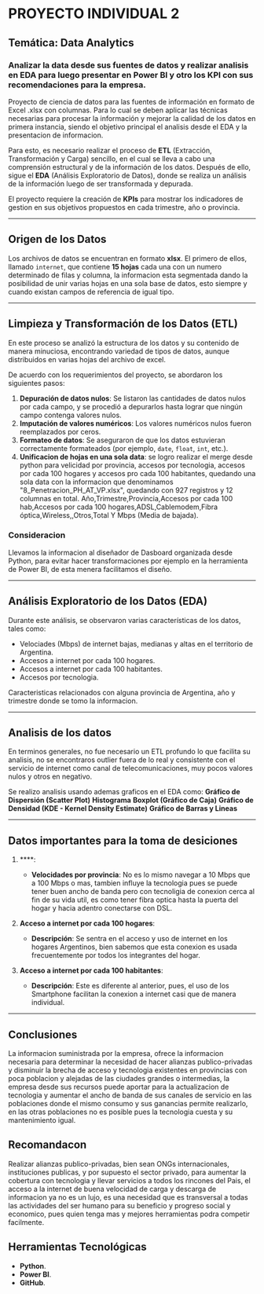# PROYECTO INDIVIDUAL 2

## Temática: Data Analytics


### Analizar la data desde sus fuentes de datos y realizar analisis en EDA para luego presentar en Power BI y otro los KPI con sus recomendaciones para la empresa.

Proyecto de ciencia de datos para las fuentes de información en formato de Excel .xlsx con columnas. Para lo cual se deben aplicar las técnicas necesarias para procesar la información y mejorar la calidad de los datos en primera instancia, siendo el objetivo principal el analisis desde el EDA y la presentacion de informacion. 

Para esto, es necesario realizar el proceso de **ETL** (Extracción, Transformación y Carga) sencillo, en el cual se lleva a cabo una comprensión estructural y de la información de los datos. Después de ello, sigue el **EDA** (Análisis Exploratorio de Datos), donde se realiza un análisis de la información luego de ser transformada y depurada.

El proyecto requiere la creación de **KPIs** para mostrar los indicadores de gestion en sus objetivos propuestos en cada trimestre, año o provincia.

---

## Origen de los Datos

Los archivos de datos se encuentran en formato **xlsx**. El primero de ellos, llamado `internet`, que contiene **15 hojas** cada una con un numero determinado de filas y columna, la informacion esta segmentada dando la posibilidad de unir varias hojas en una sola base de datos, esto siempre y cuando existan campos de referencia de igual tipo.

---

## Limpieza y Transformación de los Datos (ETL)

En este proceso se analizó la estructura de los datos y su contenido de manera minuciosa, encontrando variedad de tipos de datos, aunque distribuidos en varias hojas del archivo de excel.

De acuerdo con los requerimientos del proyecto, se abordaron los siguientes pasos:

1. **Depuración de datos nulos**: Se listaron las cantidades de datos nulos por cada campo, y se procedió a depurarlos hasta lograr que ningún campo contenga valores nulos.
2. **Imputación de valores numéricos**: Los valores numéricos nulos fueron reemplazados por ceros.
3. **Formateo de datos**: Se aseguraron de que los datos estuvieran correctamente formateados (por ejemplo, `date`, `float`, `int`, etc.).
4. **Unificacion de hojas en una sola data**: se logro realizar el merge desde python para velicidad por provincia, accesos por tecnologia, accesos por cada 100 hogares y accesos pro cada 100 habitantes, quedando una sola data con la informacion que denominamos "8_Penetracion_PH_AT_VP.xlsx", quedando con 927 registros y 12 columnas en total. 
Año,Trimestre,Provincia,Accesos por cada 100 hab,Accesos por cada 100 hogares,ADSL,Cablemodem,Fibra óptica,Wireless,,Otros,Total Y	Mbps (Media de bajada).


### Consideracion 

Llevamos la informacion al diseñador de Dasboard organizada desde Python, para evitar hacer transformaciones por ejemplo en la herramienta de Power BI, de esta menera facilitamos el diseño.

---

## Análisis Exploratorio de los Datos (EDA)

Durante este análisis, se observaron varias características de los datos, tales como:

- Velociades (Mbps) de internet bajas, medianas y altas en el territorio de Argentina.
- Accesos a internet por cada 100 hogares.
- Accesos a internet por cada 100 habitantes.
- Accesos por tecnologia.

Caracteristicas relacionados con alguna provincia de Argentina, año y trimestre donde se tomo la informacion.

---

## Analisis de los datos

En terminos generales, no fue necesario un ETL profundo lo que facilita su analisis, no se encontraros outlier fuera de lo real y consistente con el servicio de internet como canal de telecomunicaciones, muy pocos valores nulos y otros en negativo.

Se realizo analisis usando ademas graficos en el EDA como:
**Gráfico de Dispersión (Scatter Plot)**
**Histograma**
**Boxplot (Gráfico de Caja)**
**Gráfico de Densidad (KDE - Kernel Density Estimate)**
**Gráfico de Barras y Lineas**

---

## Datos importantes para la toma de desiciones


1. ****:
   - **Velocidades por provincia**: No es lo mismo navegar a 10 Mbps que a 100 Mbps o mas, tambien influye la tecnologia pues se puede tener buen ancho de banda pero con tecnoligia de conexion cerca al fin de su vida util, es como tener fibra optica hasta la puerta del hogar y hacia adentro conectarse con DSL.

2. **Acceso a internet por cada 100 hogares**:
   - **Descripción**: Se sentra en el acceso y uso de internet en los hogares Argentinos, bien sabemos que esta conexion es usada frecuentemente por todos los integrantes del hogar.

3. **Acceso a internet por cada 100 habitantes**:
   - **Descripción**: Este es diferente al anterior, pues, el uso de los Smartphone facilitan la conexion a internet casi que de manera individual.
   
---

## Conclusiones

La informacion suministrada por la empresa, ofrece la informacion necesaria para determinar la necesidad de hacer alianzas publico-privadas y disminuir la brecha de acceso y tecnologia existentes en provincias con poca poblacion y alejadas de las ciudades grandes o intermedias, la empresa desde sus recursos puede aportar para la actualizacion de tecnologia y aumentar el ancho de banda de sus canales de servicio en las poblaciones donde el mismo consumo y sus ganancias permite realizarlo, en las otras poblaciones no es posible pues la tecnologia cuesta y su mantenimiento igual.

## Recomandacon
Realizar alianzas publico-privadas, bien sean ONGs internacionales, instituciones publicas, y por supuesto el sector privado, para aumentar la cobertura con tecnologia y llevar servicios a todos los rincones del Pais, el acceso a la internet de buena velocidad de carga y descarga de informacion ya no es un lujo, es una necesidad que es transversal a todas las actividades del ser humano para su beneficio y progreso social y economico, pues quien tenga mas y mejores herramientas podra competir facilmente.


## Herramientas Tecnológicas

- **Python**.
- **Power BI**.
- **GitHub**.


